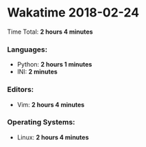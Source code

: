# Wakatime 2018-02-24

Time Total: **2 hours 4 minutes**

### Languages:
- Python: **2 hours 1 minutes** 
- INI: **2 minutes** 

### Editors:
- Vim: **2 hours 4 minutes** 

### Operating Systems:
- Linux: **2 hours 4 minutes** 

